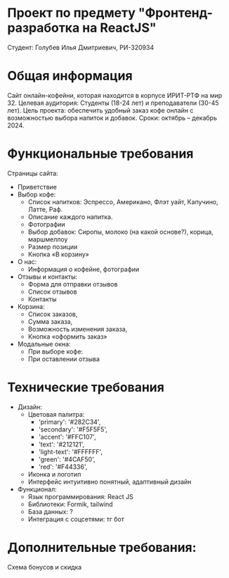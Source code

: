 # Проект по предмету "Фронтенд-разработка на ReactJS"

Студент: Голубев Илья Дмитриевич, РИ-320934

# Общая информация

Сайт онлайн-кофейни, которая находится в корпусе ИРИТ-РТФ на мир 32.
Целевая аудитория: Студенты (18-24 лет) и преподаватели (30-45 лет).
Цель проекта: обеспечить удобный заказ кофе онлайн с возможностью выбора напиток и добавок.
Сроки: октябрь – декабрь 2024.
	
# Функциональные требования

Страницы сайта:
- Приветствие
- Выбор кофе: 
	- Список напитков: Эспрессо, Американо, Флэт уайт, Капучино, Латте, Раф.
	- Описание каждого напитка.
	- Фотографии
	- Выбор добавок: Сиропы, молоко (на какой основе?), корица, маршмеллоу
	- Размер позиции
	- Кнопка «В корзину»
- О нас:
	- Информация о кофейне, фотографии
- Отзывы и контакты:
	- Форма для отправки отзывов
	- Список отзывов
	- Контакты
- Корзина:
	- Список заказов,
	- Сумма заказа,
	- Возможность изменения заказа,
	- Кнопка «оформить заказ» 
- Модальные окна:
	- При выборе кофе: 
	- При оставлении отзыва

# Технические требования

- Дизайн:
	- Цветовая палитра:
		- 'primary': '#282C34',
        - 'secondary': '#F5F5F5',
        - 'accent': '#FFC107',
        - 'text': '#212121',
        - 'light-text': '#FFFFFF',
        - 'green': '#4CAF50',
        - 'red': '#F44336',
	- Иконка и логотип
	- Интерфейс интуитивно понятный, адаптивный дизайн
- Функционал:
	- Язык программирования: React JS
	- Библиотеки: Formik, tailwind
	- База данных: ?
	- Интеграция с соцсетями: тг бот

# Дополнительные требования:

Схема бонусов и скидка
